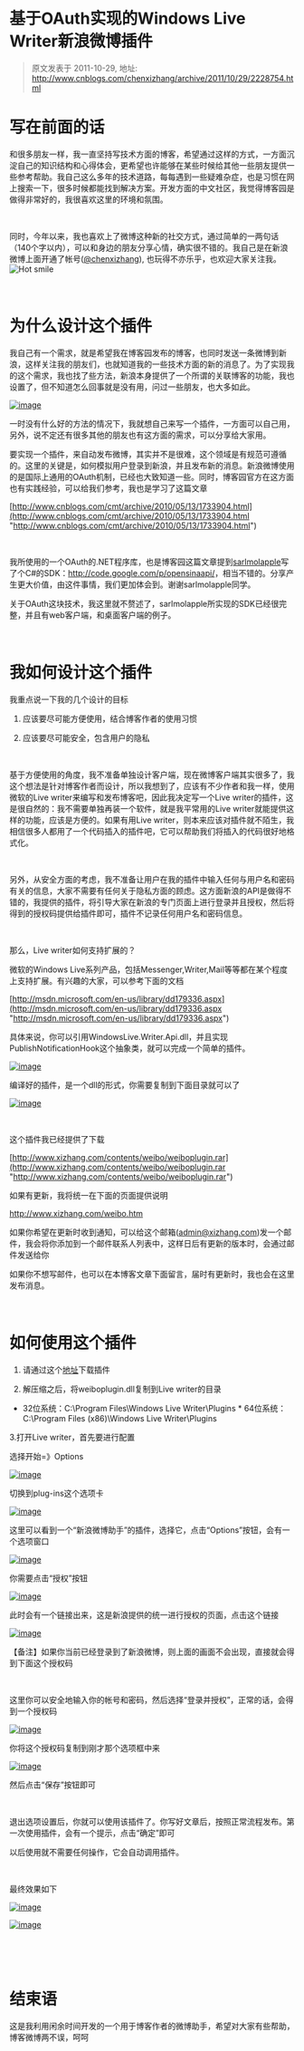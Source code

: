 # 基于OAuth实现的Windows Live Writer新浪微博插件 
> 原文发表于 2011-10-29, 地址: http://www.cnblogs.com/chenxizhang/archive/2011/10/29/2228754.html 


写在前面的话
======

 和很多朋友一样，我一直坚持写技术方面的博客，希望通过这样的方式，一方面沉淀自己的知识结构和心得体会，更希望也许能够在某些时候给其他一些朋友提供一些参考帮助。我自己这么多年的技术道路，每每遇到一些疑难杂症，也是习惯在网上搜索一下，很多时候都能找到解决方案。开发方面的中文社区，我觉得博客园是做得非常好的，我很喜欢这里的环境和氛围。

  

 同时，今年以来，我也喜欢上了微博这种新的社交方式，通过简单的一两句话（140个字以内），可以和身边的朋友分享心情，确实很不错的。我自己是在新浪微博上面开通了帐号([@chenxizhang](http://weibo.com/chenxizhang)), 也玩得不亦乐乎，也欢迎大家关注我。![Hot smile](http://images.cnblogs.com/cnblogs_com/chenxizhang/201110/201110291920259060.png)

  

 为什么设计这个插件
=========

 我自己有一个需求，就是希望我在博客园发布的博客，也同时发送一条微博到新浪，这样关注我的朋友们，也就知道我的一些技术方面的新的消息了。为了实现我的这个需求，我也找了些方法，新浪本身提供了一个所谓的关联博客的功能，我也设置了，但不知道怎么回事就是没有用，问过一些朋友，也大多如此。

 [![image](http://images.cnblogs.com/cnblogs_com/chenxizhang/201110/201110291920261078.png "image")](http://images.cnblogs.com/cnblogs_com/chenxizhang/201110/201110291920267457.png)

 一时没有什么好的方法的情况下，我就想自己来写一个插件，一方面可以自己用，另外，说不定还有很多其他的朋友也有这方面的需求，可以分享给大家用。

 要实现一个插件，来自动发布微博，其实并不是很难，这个领域是有规范可遵循的。这里的关键是，如何模拟用户登录到新浪，并且发布新的消息。新浪微博使用的是国际上通用的OAuth机制，已经也大致知道一些。同时，博客园官方在这方面也有实践经验，可以给我们参考，我也是学习了这篇文章

 [http://www.cnblogs.com/cmt/archive/2010/05/13/1733904.html](http://www.cnblogs.com/cmt/archive/2010/05/13/1733904.html "http://www.cnblogs.com/cmt/archive/2010/05/13/1733904.html")

  

 我所使用的一个OAuth的.NET程序库，也是博客园这篇文章提到[sarlmolapple](http://t.sina.com.cn/1653426785)写了个C#的SDK：<http://code.google.com/p/opensinaapi/>，相当不错的。分享产生更大价值，由这件事情，我们更加体会到。谢谢sarlmolapple同学。

 关于OAuth这块技术，我这里就不赘述了，sarlmolapple所实现的SDK已经很完整，并且有web客户端，和桌面客户端的例子。

  

 我如何设计这个插件
=========

 我重点说一下我的几个设计的目标

 1. 应该要尽可能方便使用，结合博客作者的使用习惯

 2. 应该要尽可能安全，包含用户的隐私

  

 基于方便使用的角度，我不准备单独设计客户端，现在微博客户端其实很多了，我这个想法是针对博客作者而设计，所以我想到了，应该有不少作者和我一样，使用微软的Live writer来编写和发布博客吧，因此我决定写一个Live writer的插件，这是很自然的：我不需要单独再装一个软件，就是我平常用的Live writer就能提供这样的功能，应该是方便的。如果有用Live writer，则本来应该对插件就不陌生，我相信很多人都用了一个代码插入的插件吧，它可以帮助我们将插入的代码很好地格式化。

  

 另外，从安全方面的考虑，我不准备让用户在我的插件中输入任何与用户名和密码有关的信息，大家不需要有任何关于隐私方面的顾虑。这方面新浪的API是做得不错的，我提供的插件，将引导大家在新浪的专门页面上进行登录并且授权，然后将得到的授权码提供给插件即可，插件不记录任何用户名和密码信息。

  

 那么，Live writer如何支持扩展的？

 微软的Windows Live系列产品，包括Messenger,Writer,Mail等等都在某个程度上支持扩展。有兴趣的大家，可以参考下面的文档

 [http://msdn.microsoft.com/en-us/library/dd179336.aspx](http://msdn.microsoft.com/en-us/library/dd179336.aspx "http://msdn.microsoft.com/en-us/library/dd179336.aspx")

 具体来说，你可以引用WindowsLive.Writer.Api.dll，并且实现PublishNotificationHook这个抽象类，就可以完成一个简单的插件。

 [![image](http://images.cnblogs.com/cnblogs_com/chenxizhang/201110/201110291920272572.png "image")](http://images.cnblogs.com/cnblogs_com/chenxizhang/201110/201110291920264175.png)

 编译好的插件，是一个dll的形式，你需要复制到下面目录就可以了

 [![image](http://images.cnblogs.com/cnblogs_com/chenxizhang/201110/201110291920273162.png "image")](http://images.cnblogs.com/cnblogs_com/chenxizhang/201110/201110291920273685.png)

  

 这个插件我已经提供了下载

 [http://www.xizhang.com/contents/weibo/weiboplugin.rar](http://www.xizhang.com/contents/weibo/weiboplugin.rar "http://www.xizhang.com/contents/weibo/weiboplugin.rar")

 如果有更新，我将统一在下面的页面提供说明

 <http://www.xizhang.com/weibo.htm> 

 如果你希望在更新时收到通知，可以给这个邮箱([admin@xizhang.com](mailto:admin@xizhang.com))发一个邮件，我会将你添加到一个邮件联系人列表中，这样日后有更新的版本时，会通过邮件发送给你

 如果你不想写邮件，也可以在本博客文章下面留言，届时有更新时，我也会在这里发布消息。

  

 如何使用这个插件
========

 1. 请通过这个[地址](http://www.xizhang.com/contents/weibo/weiboplugin.rar)下载插件

 2. 解压缩之后，将weiboplugin.dll复制到Live writer的目录

 * 32位系统：C:\Program Files\Windows Live Writer\Plugins * 64位系统：C:\Program Files (x86)\Windows Live Writer\Plugins

 3.打开Live writer，首先要进行配置

 选择开始=》Options

 [![image](http://images.cnblogs.com/cnblogs_com/chenxizhang/201110/201110291920287372.png "image")](http://images.cnblogs.com/cnblogs_com/chenxizhang/201110/20111029192028719.png)

 切换到plug-ins这个选项卡

 [![image](http://images.cnblogs.com/cnblogs_com/chenxizhang/201110/201110291920285246.png "image")](http://images.cnblogs.com/cnblogs_com/chenxizhang/201110/201110291920283261.png)

 这里可以看到一个“新浪微博助手”的插件，选择它，点击“Options”按钮，会有一个选项窗口

 [![image](http://images.cnblogs.com/cnblogs_com/chenxizhang/201110/201110291920292488.png "image")](http://images.cnblogs.com/cnblogs_com/chenxizhang/201110/201110291920292455.png)

 你需要点击“授权”按钮

 [![image](http://images.cnblogs.com/cnblogs_com/chenxizhang/201110/201110291920298933.png "image")](http://images.cnblogs.com/cnblogs_com/chenxizhang/201110/201110291920295868.png)

 此时会有一个链接出来，这是新浪提供的统一进行授权的页面，点击这个链接

 [![image](http://images.cnblogs.com/cnblogs_com/chenxizhang/201110/201110291920305378.png "image")](http://images.cnblogs.com/cnblogs_com/chenxizhang/201110/201110291920295901.png)

 【备注】如果你当前已经登录到了新浪微博，则上面的画面不会出现，直接就会得到下面这个授权码

  

 这里你可以安全地输入你的帐号和密码，然后选择“登录并授权”，正常的话，会得到一个授权码

 [![image](http://images.cnblogs.com/cnblogs_com/chenxizhang/201110/201110291920313001.png "image")](http://images.cnblogs.com/cnblogs_com/chenxizhang/201110/201110291920303492.png)

 你将这个授权码复制到刚才那个选项框中来

 [![image](http://images.cnblogs.com/cnblogs_com/chenxizhang/201110/201110291920315019.png "image")](http://images.cnblogs.com/cnblogs_com/chenxizhang/201110/201110291920314671.png)

 然后点击“保存”按钮即可

  

 退出选项设置后，你就可以使用该插件了。你写好文章后，按照正常流程发布。第一次使用插件，会有一个提示，点击“确定”即可

 以后使用就不需要任何操作，它会自动调用插件。

  

 最终效果如下

 [![image](http://images.cnblogs.com/cnblogs_com/chenxizhang/201110/201110291920341380.png "image")](http://images.cnblogs.com/cnblogs_com/chenxizhang/201110/201110291920335741.png)

 [![image](http://images.cnblogs.com/cnblogs_com/chenxizhang/201110/201110291920403403.png "image")](http://images.cnblogs.com/cnblogs_com/chenxizhang/201110/201110291920375298.png)

  

  

   结束语
====

 这是我利用闲余时间开发的一个用于博客作者的微博助手，希望对大家有些帮助，博客微博两不误，呵呵



